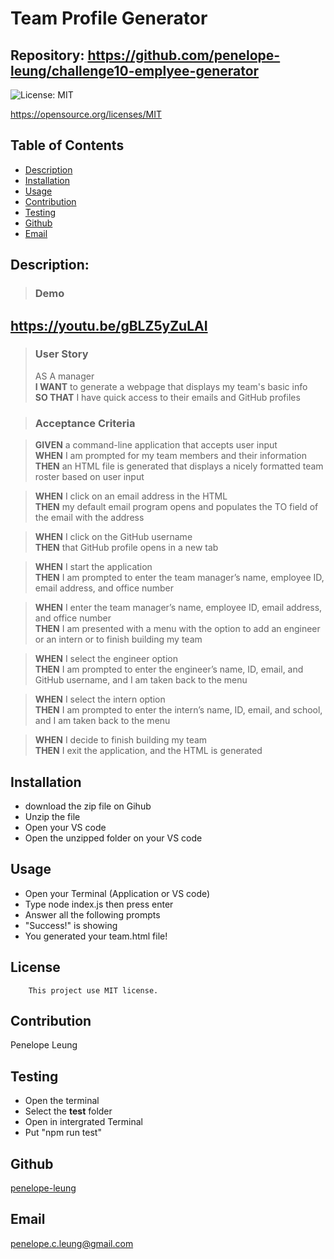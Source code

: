 # Team Profile Generator

## Repository: https://github.com/penelope-leung/challenge10-emplyee-generator


 ![License: MIT](https://img.shields.io/badge/License-MIT-yellow.svg)
 
https://opensource.org/licenses/MIT

  ## Table of Contents 
  - [Description](#description)
  - [Installation](#installation)
  - [Usage](#usage)
  - [Contribution](#contribution)
  - [Testing](#testing)
  - [Github](#github)
  - [Email](#email)

  ## Description:
  
  >### Demo 
   ## https://youtu.be/gBLZ5yZuLAI

>### User Story<br>
>AS A manager<br>
>__I WANT__ to generate a webpage that displays my team's basic info<br>
>__SO THAT__ I have quick access to their emails and GitHub profiles<br>

>### Acceptance Criteria<br>

>__GIVEN__ a command-line application that accepts user input<br>
>__WHEN__ I am prompted for my team members and their information<br>
>__THEN__ an HTML file is generated that displays a nicely formatted team roster based on user input<br>

>__WHEN__ I click on an email address in the HTML<br>
>__THEN__ my default email program opens and populates the TO field of the email with the address<br>

>__WHEN__ I click on the GitHub username<br>
>__THEN__ that GitHub profile opens in a new tab<br>

>__WHEN__ I start the application<br>
>__THEN__ I am prompted to enter the team manager’s name, employee ID, email address, and office number<br>

>__WHEN__ I enter the team manager’s name, employee ID, email address, and office number<br>
>__THEN__ I am presented with a menu with the option to add an engineer or an intern or to finish building my team<br>

>__WHEN__ I select the engineer option<br>
>__THEN__ I am prompted to enter the engineer’s name, ID, email, and GitHub username, and I am taken back to the menu<br>

>__WHEN__ I select the intern option<br>
>__THEN__ I am prompted to enter the intern’s name, ID, email, and school, and I am taken back to the menu<br>

>__WHEN__ I decide to finish building my team<br>
>__THEN__ I exit the application, and the HTML is generated<br>

  ## Installation
  
  - download the zip file on Gihub
  - Unzip the file
  - Open your VS code
  - Open the unzipped folder on your VS code
  

  ## Usage
  
  - Open your Terminal (Application or VS code)
  - Type node index.js then press enter
  - Answer all the following prompts
  - "Success!" is showing
  - You generated your team.html file!
  

  ## License
        This project use MIT license.
      

  ## Contribution
   Penelope Leung

  ## Testing
  - Open the terminal 
  - Select the __test__ folder
  - Open in intergrated Terminal
  - Put "npm run test"

  ## Github
  [penelope-leung](https://github.com/penelope-leung)

  ## Email
  penelope.c.leung@gmail.com

